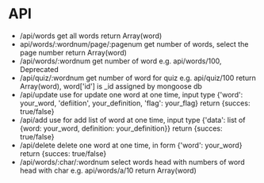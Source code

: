 # API
+ /api/words
  get all words
  return Array(word)
+ api/words/:wordnum/page/:pagenum
  get number of words, select the page number
  return Array(word)
+ /api/words/:wordnum
  get number of word e.g. api/words/100, Deprecated
+ /api/quiz/:wordnum
  get number of word for quiz e.g. api/quiz/100
  return Array(word), word['id'] is _id assigned by mongoose db
+ /api/update
  use for update one word at one time, input type {'word': your_word, 'defiition', your_definition, 'flag': your_flag}
  return {succes: true/false}
+ /api/add
  use for add list of word at one time, input type {'data': list of {word: your_word, definition: your_definition}}
  return {succes: true/false}
+ /api/delete
  delete one word at one time, in form {'word': your_word}
  return {succes: true/false}
+ /api/words/:char/:wordnum
  select words head with numbers of word head with char e.g. api/words/a/10
  return Array(word)
